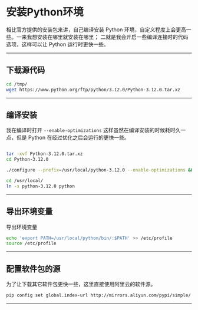 # 安装Python环境
相比官方提供的安装包来讲，自己编译安装 Python 环境，自定义程度上会更高一些。一来我想安装在哪里就安装在哪里； 二就是我会开启一些编译连接时的代码选项，这样可以让 Python 运行时更快一些。


---

## 下载源代码
```bash
cd /tmp/
wget https://www.python.org/ftp/python/3.12.0/Python-3.12.0.tar.xz

```

---

## 编译安装
我在编译时打开 `--enable-optimizations` 这样虽然在编译安装的时候耗时久一点，但是 Python 在经过优化之后会运行的更快一些。
```bash

tar -xvf Python-3.12.0.tar.xz 
cd Python-3.12.0

./configure --prefix=/usr/local/python-3.12.0 --enable-optimizations && make && make install

cd /usr/local/
ln -s python-3.12.0 python

```

---

## 导出环境变量
导出环境变量
```bash
echo 'export PATH=/usr/local/python/bin/:$PATH' >> /etc/profile
source /etc/profile
```

---

## 配置软件包的源
为了让下载其它软件包更快一些，这里直接使用阿里云的软件源。
```bash
pip config set global.index-url http://mirrors.aliyun.com/pypi/simple/
```

---